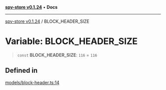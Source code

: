 [**spv-store v0.1.24**](../README.md) • **Docs**

***

[spv-store v0.1.24](../globals.md) / BLOCK\_HEADER\_SIZE

# Variable: BLOCK\_HEADER\_SIZE

> `const` **BLOCK\_HEADER\_SIZE**: `116` = `116`

## Defined in

[models/block-header.ts:14](https://github.com/bitcoin-sv/spv-store/blob/03686d41c08cfcf21568a9b1fd3404a8ac07fb36/src/models/block-header.ts#L14)
